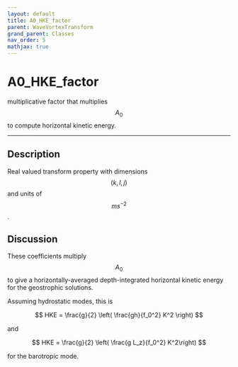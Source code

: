 ```yaml
---
layout: default
title: A0_HKE_factor
parent: WaveVortexTransform
grand_parent: Classes
nav_order: 5
mathjax: true
---
```


#  A0_HKE_factor

multiplicative factor that multiplies $$A_0$$ to compute horizontal kinetic energy.


---

## Description
Real valued transform property with dimensions $$(k,l,j)$$ and units of $$m s^{-2}$$.

## Discussion

These coefficients multiply $$A_0$$ to give a horizontally-averaged depth-integrated horizontal kinetic energy for the geostrophic solutions.

Assuming hydrostatic modes, this is

$$
HKE = \frac{g}{2} \left( \frac{gh}{f_0^2} K^2 \right)
$$ 

and

$$
HKE = \frac{g}{2} \left( \frac{g L_z}{f_0^2} K^2\right)
$$ 

for the barotropic mode.

